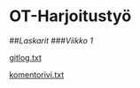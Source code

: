 # **OT-Harjoitustyö**
##*Laskarit*
###*Viikko 1*

[gitlog.txt](https://github.com/ainokuos/ot-harjoitustyo/files/6192633/gitlog.txt)

[komentorivi.txt](https://github.com/ainokuos/ot-harjoitustyo/files/6192634/komentorivi.txt)

